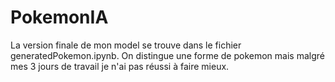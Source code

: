 # PokemonIA
La version finale de mon model se trouve dans le fichier generatedPokemon.ipynb. On distingue une forme de pokemon mais malgré mes 3 jours de travail je n'ai pas réussi à faire mieux.
